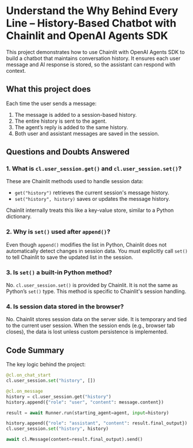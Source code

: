 # Understand the Why Behind Every Line – History-Based Chatbot with Chainlit and OpenAI Agents SDK

This project demonstrates how to use Chainlit with OpenAI Agents SDK to build a chatbot that maintains conversation history. It ensures each user message and AI response is stored, so the assistant can respond with context.

## What this project does

Each time the user sends a message:
1. The message is added to a session-based history.
2. The entire history is sent to the agent.
3. The agent’s reply is added to the same history.
4. Both user and assistant messages are saved in the session.

## Questions and Doubts Answered

### 1. What is `cl.user_session.get()` and `cl.user_session.set()`?

These are Chainlit methods used to handle session data:

- `get("history")` retrieves the current session's message history.
- `set("history", history)` saves or updates the message history.

Chainlit internally treats this like a key-value store, similar to a Python dictionary.

### 2. Why is `set()` used after `append()`?

Even though `append()` modifies the list in Python, Chainlit does not automatically detect changes in session data. You must explicitly call `set()` to tell Chainlit to save the updated list in the session.

### 3. Is `set()` a built-in Python method?

No. `cl.user_session.set()` is provided by Chainlit. It is not the same as Python’s `set()` type. This method is specific to Chainlit's session handling.

### 4. Is session data stored in the browser?

No. Chainlit stores session data on the server side. It is temporary and tied to the current user session. When the session ends (e.g., browser tab closes), the data is lost unless custom persistence is implemented.

## Code Summary

The key logic behind the project:

```python
@cl.on_chat_start
cl.user_session.set("history", [])

@cl.on_message
history = cl.user_session.get("history")
history.append({"role": "user", "content": message.content})

result = await Runner.run(starting_agent=agent, input=history)

history.append({"role": "assistant", "content": result.final_output})
cl.user_session.set("history", history)

await cl.Message(content=result.final_output).send()
